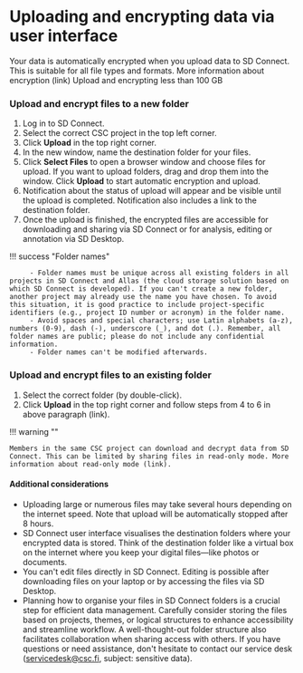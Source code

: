 # Uploading and encrypting data via user interface 

Your data is automatically encrypted when you upload data to SD Connect. This is suitable for all file types and formats. More information about encryption (link)
Upload and encrypting less than 100 GB

### Upload and encrypt files to a new folder

1. Log in to SD Connect.
2. Select the correct CSC project in the top left corner.
3. Click **Upload** in the top right corner.
4. In the new window, name the destination folder for your files.
5. Click **Select Files** to open a browser window and choose files for upload. If you want to upload folders, drag and drop them into the window. Click **Upload** to start automatic encryption and upload.
6. Notification about the status of upload will appear and be visible until the upload is completed. Notification also includes a link to the destination folder.
7. Once the upload is finished, the encrypted files are accessible for downloading and sharing via SD Connect or for analysis, editing or annotation via SD Desktop.

!!! success "Folder names"

         - Folder names must be unique across all existing folders in all projects in SD Connect and Allas (the cloud storage solution based on which SD Connect is developed). If you can't create a new folder, another project may already use the name you have chosen. To avoid this situation, it is good practice to include project-specific identifiers (e.g., project ID number or acronym) in the folder name.
         - Avoid spaces and special characters; use Latin alphabets (a-z), numbers (0-9), dash (-), underscore (_), and dot (.). Remember, all folder names are public; please do not include any confidential information.
         - Folder names can't be modified afterwards.


### Upload and encrypt files to an existing folder

1. Select the correct folder (by double-click).
2. Click **Upload** in the top right corner and follow steps from 4 to 6 in above paragraph (link).


!!! warning ""
    
    Members in the same CSC project can download and decrypt data from SD Connect. This can be limited by sharing files in read-only mode. More information about read-only mode (link).


#### Additional considerations

- Uploading large or numerous files may take several hours depending on the internet speed. Note that upload will be automatically stopped after 8 hours.
- SD Connect user interface visualises the destination folders where your encrypted data is stored. Think of the destination folder like a virtual box on the internet where you keep your digital files—like photos or documents.
- You can't edit files directly in SD Connect. Editing is possible after downloading files on your laptop or by accessing the files via SD Desktop.
- Planning how to organise your files in SD Connect  folders is a crucial step for efficient data management. Carefully consider storing the files based on projects, themes, or logical structures to enhance accessibility and streamline workflow. A well-thought-out folder structure also facilitates collaboration when sharing access with others. If you have questions or need assistance, don't hesitate to contact our service desk (servicedesk@csc.fi, subject: sensitive data).


